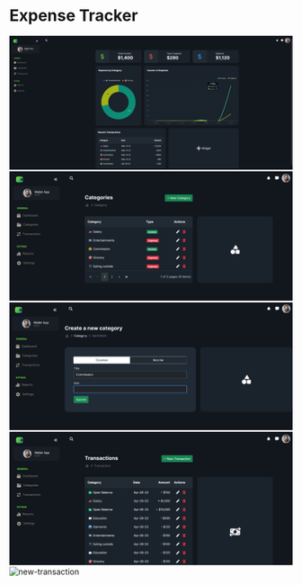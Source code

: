 # Expense Tracker

<img src="Expense Tracker/img/homepage.png" alt="homepage">
<img src="Expense Tracker/img/category.png" alt="category">
<img src="Expense Tracker/img/new-category.png" alt="new-category">
<img src="Expense Tracker/img/transactions.png" alt="transactions">
<img src="Expense Tracker/img/new-transactions.png" alt="new-transaction">
